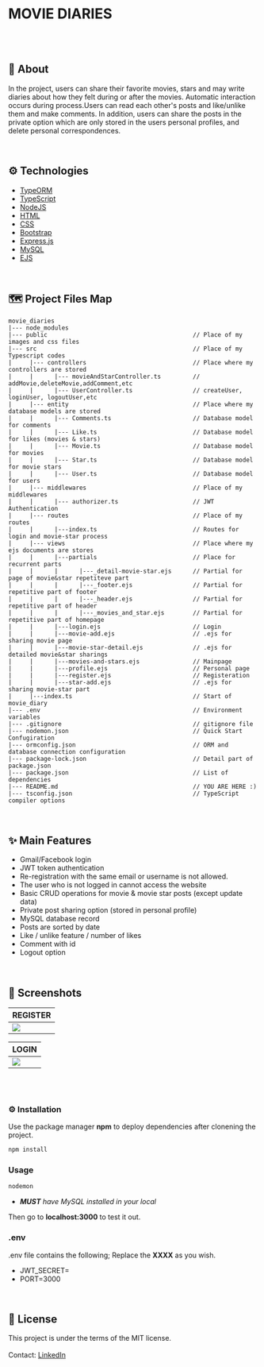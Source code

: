 # MOVIE DIARIES

<br/>
<br/>

## :calling: About

In the project, users can share their favorite movies, stars and may write diaries about how they felt during or after the movies. Automatic interaction occurs during process.Users can read each other's posts and like/unlike them and make comments. In addition, users can share the posts in the private option which are only stored in the users personal profiles, and delete personal correspondences.

<br/>

## :gear: Technologies

- [TypeORM](https://typeorm.io/#/)
- [TypeScript](https://www.typescriptlang.org/)
- [NodeJS](https://nodejs.org/en/)
- [HTML](https://www.w3schools.com/html/)
- [CSS](https://www.w3schools.com/css/)
- [Bootstrap](https://getbootstrap.com/docs/)
- [Express.js](https://expressjs.com/)
- [MySQL](https://www.mysql.com/)
- [EJS](https://ejs.co/)

<br/>

## 🗺️ Project Files Map

```
movie_diaries
|--- node_modules
|--- public                                         // Place of my images and css files
|--- src                                            // Place of my Typescript codes
|     |--- controllers                              // Place where my controllers are stored
|     |      |--- movieAndStarController.ts         // addMovie,deleteMovie,addComment,etc
|     |      |--- UserController.ts                 // createUser, loginUser, logoutUser,etc
|     |--- entity                                   // Place where my database models are stored
|     |      |--- Comments.ts                       // Database model for comments
|     |      |--- Like.ts                           // Database model for likes (movies & stars)
|     |      |--- Movie.ts                          // Database model for movies
|     |      |--- Star.ts                           // Database model for movie stars
|     |      |--- User.ts                           // Database model for users
|     |--- middlewares                              // Place of my middlewares
|     |      |--- authorizer.ts                     // JWT Authentication
|     |--- routes                                   // Place of my routes
|     |      |---index.ts                           // Routes for login and movie-star process
|     |--- views                                    // Place where my ejs documents are stores
|     |      |---partials                           // Place for recurrent parts
|     |      |      |---_detail-movie-star.ejs      // Partial for page of movie&star repetiteve part
|     |      |      |---_footer.ejs                 // Partial for repetitive part of footer
|     |      |      |---_header.ejs                 // Partial for repetitive part of header
|     |      |      |---_movies_and_star.ejs        // Partial for repetitive part of homepage
|     |      |---login.ejs                          // Login
|     |      |---movie-add.ejs                      // .ejs for sharing movie page
|     |      |---movie-star-detail.ejs              // .ejs for detailed movie&star sharings
|     |      |---movies-and-stars.ejs               // Mainpage
|     |      |---profile.ejs                        // Personal page
|     |      |---register.ejs                       // Registeration
|     |      |---star-add.ejs                       // .ejs for sharing movie-star part
|     |---index.ts                                  // Start of movie_diary
|--- .env                                           // Environment variables
|--- .gitignore                                     // gitignore file
|--- nodemon.json                                   // Quick Start Confugiration
|--- ormconfig.json                                 // ORM and database connection configuration
|--- package-lock.json                              // Detail part of package.json
|--- package.json                                   // List of dependencies
|--- README.md                                      // YOU ARE HERE :)
|--- tsconfig.json                                  // TypeScript compiler options
```

<br/>

## :sparkles: Main Features

- Gmail/Facebook login
- JWT token authentication
- Re-registration with the same email or username is not allowed.
- The user who is not logged in cannot access the website
- Basic CRUD operations for movie & movie star posts (except update data)
- Private post sharing option (stored in personal profile)
- MySQL database record
- Posts are sorted by date
- Like / unlike feature / number of likes
- Comment with id
- Logout option

<br/>

## :camera_flash: Screenshots

| REGISTER                                                                             |
| ------------------------------------------------------------------------------------ |
| <img src="https://github.com/dilekiremozbay/movie_diary/blob/main/public/login.png"> |

| LOGIN                                                                                   |
| --------------------------------------------------------------------------------------- |
| <img src="https://github.com/dilekiremozbay/movie_diary/blob/main/public/register.png"> |

<br/><br/>

### ⚙️ Installation

Use the package manager **npm** to deploy dependencies after clonening the project.

```bash
npm install
```

### Usage

```bash
nodemon
```

- _**MUST** have MySQL installed in your local_

Then go to **localhost:3000** to test it out.

### .env

.env file contains the following; Replace the **XXXX** as you wish.

- JWT_SECRET=
- PORT=3000

<br/>

## :memo: License

This project is under the terms of the MIT license.
<br/>
<br/>
Contact: [LinkedIn](https://www.linkedin.com/in/dilekiremozbay)

```

```

